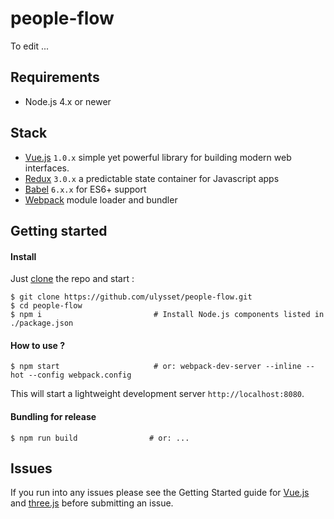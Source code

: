 # people-flow
To edit ...

## Requirements
- Node.js 4.x or newer

## Stack
- [Vue.js](http://vuejs.org/) `1.0.x` simple yet powerful library for building modern web interfaces.
- [Redux](https://github.com/rackt/redux) `3.0.x` a predictable state container for Javascript apps
- [Babel](http://babeljs.io/) `6.x.x` for ES6+ support
- [Webpack](https://webpack.github.io/) module loader and bundler


## Getting started

#### Install
Just [clone](github-windows://openRepo/https://github.com/ulysset/people-flow.git) the repo
and start :
```shell
$ git clone https://github.com/ulysset/people-flow.git
$ cd people-flow
$ npm i                         # Install Node.js components listed in ./package.json
```

#### How to use ?
```shell
$ npm start                     # or: webpack-dev-server --inline --hot --config webpack.config
```
This will start a lightweight development server ```http://localhost:8080```.

#### Bundling for release
```shell
$ npm run build                # or: ...
```

## Issues
If you run into any issues please see the Getting Started guide for [Vue.js](http://vuejs.org/guide/) and [three.js](http://threejs.org/docs/index.html#Manual/Introduction/Creating_a_scene) before submitting an issue.

